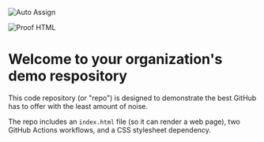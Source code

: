 ![Auto Assign](https://github.com/avoperatives/demo-repository/actions/workflows/auto-assign.yml/badge.svg)

![Proof HTML](https://github.com/avoperatives/demo-repository/actions/workflows/proof-html.yml/badge.svg)

# Welcome to your organization's demo respository
This code repository (or "repo") is designed to demonstrate the best GitHub has to offer with the least amount of noise.

The repo includes an `index.html` file (so it can render a web page), two GitHub Actions workflows, and a CSS stylesheet dependency.
